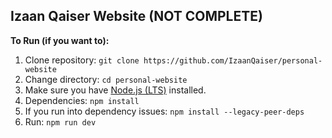 ## Izaan Qaiser Website (NOT COMPLETE)
**To Run (if you want to):**<br>
1. Clone repository: `git clone https://github.com/IzaanQaiser/personal-website` <br>
2. Change directory: `cd personal-website`
3. Make sure you have [Node.js (LTS)](https://nodejs.org/) installed. <br>
4. Dependencies: `npm install` <br>
5. If you run into dependency issues: `npm install --legacy-peer-deps`<br>
6. Run: `npm run dev`